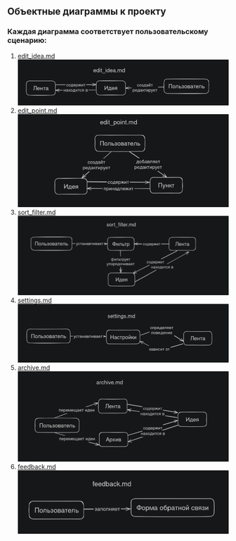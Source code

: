 ## Объектные диаграммы к проекту
### Каждая диаграмма соответствует пользовательскому сценарию:
1. [edit_idea.md](../../belozerov_user_scripts/edit_idea.md)\
   <img alt="Edit Idea" src="./edit_idea.png" />
2. [edit_point.md](../../belozerov_user_scripts/edit_point.md)\
   <img alt="Edit Point" src="./edit_point.png" />
3. [sort_filter.md](../../belozerov_user_scripts/sort_filter.md)\
   <img alt="Sort/Filter" src="./sort_filter.png" />
4. [settings.md](../../belozerov_user_scripts/settings.md)\
   <img alt="Settings" src="./settings.png" />
5. [archive.md](../../belozerov_user_scripts/archive.md)\
   <img alt="Archive" src="./archive.png" />
6. [feedback.md](../../belozerov_user_scripts/feedback.md)\
   <img alt="Feedback" src="./feedback.png" />
